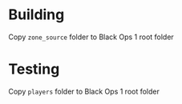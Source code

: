 # Building

Copy `zone_source` folder to Black Ops 1 root folder

# Testing

Copy `players` folder to Black Ops 1 root folder